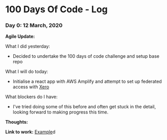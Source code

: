 # 100 Days Of Code - Log

### Day 0: 12 March, 2020 

**Agile Update:** 

What I did yesterday:
* Decided to undertake the 100 days of code challenge and setup base repo

What I will do today:
* Initialise a react app with AWS Amplify and attempt to set up federated access with [Xero](https://xero.com)


What blockers do I have:
* I've tried doing some of this before and often get stuck in the detail, looking forward to making progress this time.

**Thoughts:**

**Link to work:** [Example](http://www.example.com)d

